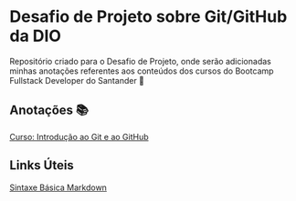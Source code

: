 # Desafio de Projeto sobre Git/GitHub da DIO
Repositório criado para o Desafio de Projeto, onde serão adicionadas minhas anotações referentes aos conteúdos dos cursos do Bootcamp Fullstack Developer do Santander 📝

## Anotações 📚
[Curso: Introdução ao Git e ao GitHub](https://github.com/thiagosr135/dio-desafio-github-primeiro-repositorio/tree/main/Introducao%20ao%20Git%20e%20ao%20GitHub)

## Links Úteis
[Sintaxe Básica Markdown](https://github.com/thiagosr135/dio-desafio-github-primeiro-repositorio/blob/main/Introducao%20ao%20Git%20e%20ao%20GitHub/anotacoes.md)
